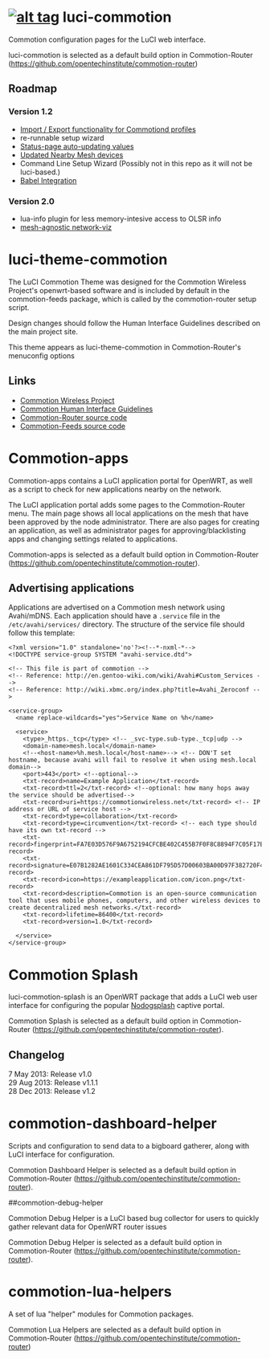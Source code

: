[![alt tag](http://img.shields.io/badge/maintainer-jheretic-red.svg)](https://github.com/jheretic)
luci-commotion
==============

Commotion configuration pages for the LuCI web interface.

luci-commotion is selected as a default build option in Commotion-Router (https://github.com/opentechinstitute/commotion-router)


## Roadmap

### Version 1.2

  * [Import / Export functionality for Commotiond profiles](https://github.com/opentechinstitute/luci-commotion/issues/88)
  * re-runnable setup wizard
  * [Status-page auto-updating values](https://github.com/opentechinstitute/luci-commotion/issues/162)
  * [Updated Nearby Mesh devices](https://github.com/opentechinstitute/luci-commotion/issues/137)
  * Command Line Setup Wizard (Possibly not in this repo as it will not be luci-based.)
  * [Babel Integration](https://github.com/opentechinstitute/luci-commotion/pull/200)

### Version 2.0

  * lua-info plugin for less memory-intesive access to OLSR info
  * [mesh-agnostic network-viz](https://lists.chambana.net/pipermail/commotion-dev/2014-February/001761.html)

luci-theme-commotion
=======================

The LuCI Commotion Theme was designed for the Commotion Wireless Project's openwrt-based software and is included by default in the commotion-feeds package, which is called by the commotion-router setup script.

Design changes should follow the Human Interface Guidelines described on the main project site.

This theme appears as luci-theme-commotion in Commotion-Router's menuconfig options

## Links

* <a href="http://commotionwireless.net">Commotion Wireless Project</a>
* <a href="https://commotionwireless.net/developer/hig/introduction">Commotion Human Interface Guidelines</a>
* <a href="https://github.com/opentechinstitute/commotion-router">Commotion-Router source code</a>
* <a href="https://github.com/opentechinstitute/commotion-feeds">Commotion-Feeds source code</a>

Commotion-apps
==============

Commotion-apps contains a LuCI application portal for OpenWRT, as well as a script to check for new applications nearby on the network.

The LuCI application portal adds some pages to the Commotion-Router menu. The main page shows all local applications on the mesh that have been approved by the node administrator. There are also pages for creating an application, as well as administrator pages for approving/blacklisting apps and changing settings related to applications.

Commotion-apps is selected as a default build option in Commotion-Router (https://github.com/opentechinstitute/commotion-router).

Advertising applications
------------------------
Applications are advertised on a Commotion mesh network using Avahi/mDNS. Each application should have a `.service` file in the `/etc/avahi/services/` directory. The structure of the service file should follow this template:

    <?xml version="1.0" standalone='no'?><!--*-nxml-*-->
    <!DOCTYPE service-group SYSTEM "avahi-service.dtd">
    
    <!-- This file is part of commotion -->
    <!-- Reference: http://en.gentoo-wiki.com/wiki/Avahi#Custom_Services -->
    <!-- Reference: http://wiki.xbmc.org/index.php?title=Avahi_Zeroconf -->
    
    <service-group>
      <name replace-wildcards="yes">Service Name on %h</name>
    
      <service>
        <type>_https._tcp</type> <!-- _svc-type.sub-type._tcp|udp -->
        <domain-name>mesh.local</domain-name>
        <!--<host-name>%h.mesh.local</host-name>--> <!-- DON'T set hostname, because avahi will fail to resolve it when using mesh.local domain-->
        <port>443</port> <!--optional-->
        <txt-record>name=Example Application</txt-record>
        <txt-record>ttl=2</txt-record> <!--optional: how many hops away the service should be advertised-->
        <txt-record>uri=https://commotionwireless.net</txt-record> <!-- IP address or URL of service host -->
        <txt-record>type=collaboration</txt-record>
        <txt-record>type=circumvention</txt-record> <!-- each type should have its own txt-record -->
        <txt-record>fingerprint=FA7E03D576F9A6752194CFCBE402C455B7F0F8C8894F7C05F17ECE500D2DC648</txt-record>
        <txt-record>signature=E07B1282AE1601C334CEA861DF795D57D00603BA00D97F382720F4146DDCD4427973D171C89BCA0EAAF1D72E9EF0DB2367CE07BBFFF6FF27FF01F1DFBEB65D0B</txt-record>
        <txt-record>icon=https://exampleapplication.com/icon.png</txt-record>
        <txt-record>description=Commotion is an open-source communication tool that uses mobile phones, computers, and other wireless devices to create decentralized mesh networks.</txt-record>
        <txt-record>lifetime=86400</txt-record>
        <txt-record>version=1.0</txt-record>
        
      </service>
    </service-group>

Commotion Splash
================

luci-commotion-splash is an OpenWRT package that adds a LuCI web user interface for configuring the popular [Nodogsplash][] captive portal.

Commotion Splash is selected as a default build option in Commotion-Router (https://github.com/opentechinstitute/commotion-router).

Changelog
---------

7 May 2013: Release v1.0  
29 Aug 2013: Release v1.1.1  
28 Dec 2013: Release v1.2  

[Nodogsplash]: http://kokoro.ucsd.edu/nodogsplash/

commotion-dashboard-helper
==========================

Scripts and configuration to send data to a bigboard gatherer, along with LuCI interface for configuration.

Commotion Dashboard Helper is selected as a default build option in Commotion-Router (https://github.com/opentechinstitute/commotion-router).

##commotion-debug-helper

Commotion Debug Helper is a LuCI based bug collector for users to quickly gather relevant data for  OpenWRT router issues

Commotion Debug Helper is selected as a default build option in Commotion-Router (https://github.com/opentechinstitute/commotion-router).

commotion-lua-helpers
=====================

A set of lua "helper" modules for Commotion packages.


Commotion Lua Helpers are selected as a default build option in Commotion-Router (https://github.com/opentechinstitute/commotion-router)

